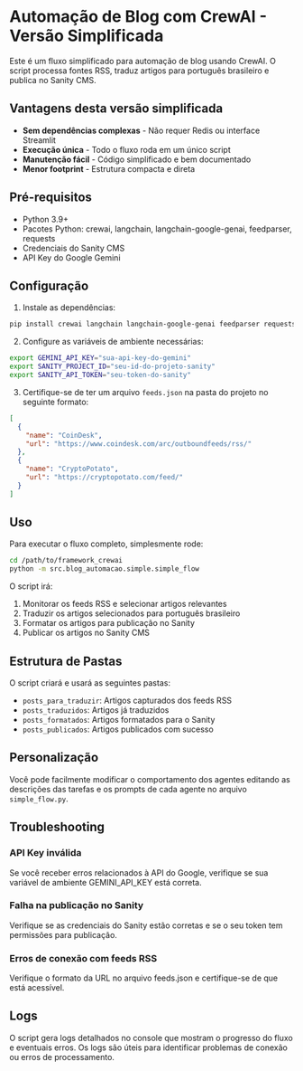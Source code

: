 # Automação de Blog com CrewAI - Versão Simplificada

Este é um fluxo simplificado para automação de blog usando CrewAI. O script processa fontes RSS, traduz artigos para português brasileiro e publica no Sanity CMS.

## Vantagens desta versão simplificada

- **Sem dependências complexas** - Não requer Redis ou interface Streamlit
- **Execução única** - Todo o fluxo roda em um único script
- **Manutenção fácil** - Código simplificado e bem documentado
- **Menor footprint** - Estrutura compacta e direta

## Pré-requisitos

- Python 3.9+
- Pacotes Python: crewai, langchain, langchain-google-genai, feedparser, requests
- Credenciais do Sanity CMS
- API Key do Google Gemini

## Configuração

1. Instale as dependências:

```bash
pip install crewai langchain langchain-google-genai feedparser requests
```

2. Configure as variáveis de ambiente necessárias:

```bash
export GEMINI_API_KEY="sua-api-key-do-gemini"
export SANITY_PROJECT_ID="seu-id-do-projeto-sanity"
export SANITY_API_TOKEN="seu-token-do-sanity"
```

3. Certifique-se de ter um arquivo `feeds.json` na pasta do projeto no seguinte formato:

```json
[
  {
    "name": "CoinDesk",
    "url": "https://www.coindesk.com/arc/outboundfeeds/rss/"
  },
  {
    "name": "CryptoPotato",
    "url": "https://cryptopotato.com/feed/"
  }
]
```

## Uso

Para executar o fluxo completo, simplesmente rode:

```bash
cd /path/to/framework_crewai
python -m src.blog_automacao.simple.simple_flow
```

O script irá:

1. Monitorar os feeds RSS e selecionar artigos relevantes
2. Traduzir os artigos selecionados para português brasileiro
3. Formatar os artigos para publicação no Sanity
4. Publicar os artigos no Sanity CMS

## Estrutura de Pastas

O script criará e usará as seguintes pastas:

- `posts_para_traduzir`: Artigos capturados dos feeds RSS
- `posts_traduzidos`: Artigos já traduzidos
- `posts_formatados`: Artigos formatados para o Sanity
- `posts_publicados`: Artigos publicados com sucesso

## Personalização

Você pode facilmente modificar o comportamento dos agentes editando as descrições das tarefas e os prompts de cada agente no arquivo `simple_flow.py`.

## Troubleshooting

### API Key inválida
Se você receber erros relacionados à API do Google, verifique se sua variável de ambiente GEMINI_API_KEY está correta.

### Falha na publicação no Sanity
Verifique se as credenciais do Sanity estão corretas e se o seu token tem permissões para publicação.

### Erros de conexão com feeds RSS
Verifique o formato da URL no arquivo feeds.json e certifique-se de que está acessível.

## Logs

O script gera logs detalhados no console que mostram o progresso do fluxo e eventuais erros. Os logs são úteis para identificar problemas de conexão ou erros de processamento.